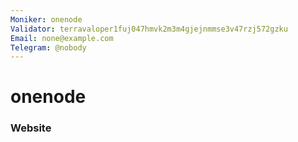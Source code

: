 ```yaml
---
Moniker: onenode
Validator: terravaloper1fuj047hmvk2m3m4gjejnmmse3v47rzj572gzku
Email: none@example.com
Telegram: @nobody
---
```


# onenode



### Website



